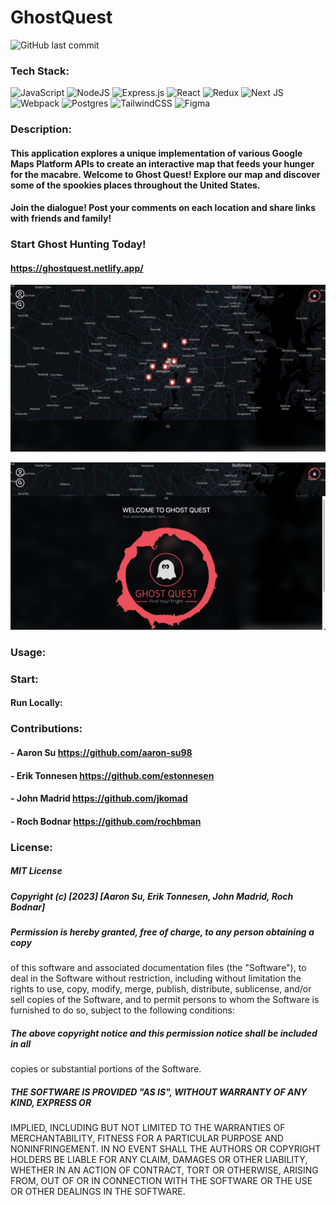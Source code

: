 # GhostQuest

![GitHub last commit](https://img.shields.io/github/last-commit/jkomad/jpfp_next)

### Tech Stack:

![JavaScript](https://img.shields.io/badge/javascript-%23323330.svg?style=for-the-badge&logo=javascript&logoColor=%23F7DF1E)
![NodeJS](https://img.shields.io/badge/node.js-6DA55F?style=for-the-badge&logo=node.js&logoColor=white)
![Express.js](https://img.shields.io/badge/express.js-%23404d59.svg?style=for-the-badge&logo=express&logoColor=%2361DAFB)
![React](https://img.shields.io/badge/react-%2320232a.svg?style=for-the-badge&logo=react&logoColor=%2361DAFB)
![Redux](https://img.shields.io/badge/redux-%23593d88.svg?style=for-the-badge&logo=redux&logoColor=white)
![Next JS](https://img.shields.io/badge/Next-black?style=for-the-badge&logo=next.js&logoColor=white)
![Webpack](https://img.shields.io/badge/webpack-%238DD6F9.svg?style=for-the-badge&logo=webpack&logoColor=black)
![Postgres](https://img.shields.io/badge/postgres-%23316192.svg?style=for-the-badge&logo=postgresql&logoColor=white)
![TailwindCSS](https://img.shields.io/badge/tailwindcss-%2338B2AC.svg?style=for-the-badge&logo=tailwind-css&logoColor=white)
![Figma](https://img.shields.io/badge/figma-%23F24E1E.svg?style=for-the-badge&logo=figma&logoColor=white)

### Description:

#### This application explores a unique implementation of various Google Maps Platform APIs to create an interactive map that feeds your hunger for the macabre. Welcome to Ghost Quest! Explore our map and discover some of the spookies places throughout the United States.

#### Join the dialogue! Post your comments on each location and share links with friends and family!

### Start Ghost Hunting Today!

#### https://ghostquest.netlify.app/

![Alt text](/ghost_quest_screenshot.png)

![Alt text](/ghost_quest_screenshot2.png)

### Usage:

### Start:

#### Run Locally:

### Contributions:

#### - Aaron Su https://github.com/aaron-su98
#### - Erik Tonnesen https://github.com/estonnesen
#### - John Madrid https://github.com/jkomad
#### - Roch Bodnar https://github.com/rochbman

### License:

##### MIT License

##### Copyright (c) [2023] [Aaron Su, Erik Tonnesen, John Madrid, Roch Bodnar]

##### Permission is hereby granted, free of charge, to any person obtaining a copy
of this software and associated documentation files (the "Software"), to deal
in the Software without restriction, including without limitation the rights
to use, copy, modify, merge, publish, distribute, sublicense, and/or sell
copies of the Software, and to permit persons to whom the Software is
furnished to do so, subject to the following conditions:

##### The above copyright notice and this permission notice shall be included in all
copies or substantial portions of the Software.

##### THE SOFTWARE IS PROVIDED "AS IS", WITHOUT WARRANTY OF ANY KIND, EXPRESS OR
IMPLIED, INCLUDING BUT NOT LIMITED TO THE WARRANTIES OF MERCHANTABILITY,
FITNESS FOR A PARTICULAR PURPOSE AND NONINFRINGEMENT. IN NO EVENT SHALL THE
AUTHORS OR COPYRIGHT HOLDERS BE LIABLE FOR ANY CLAIM, DAMAGES OR OTHER
LIABILITY, WHETHER IN AN ACTION OF CONTRACT, TORT OR OTHERWISE, ARISING FROM,
OUT OF OR IN CONNECTION WITH THE SOFTWARE OR THE USE OR OTHER DEALINGS IN THE
SOFTWARE.
